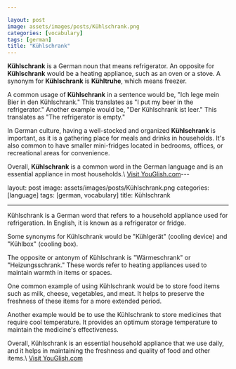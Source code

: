```yaml
---

layout: post
image: assets/images/posts/Kühlschrank.png
categories: [vocabulary]
tags: [german]
title: "Kühlschrank"
---
```


**Kühlschrank** is a German noun that means refrigerator. An opposite for **Kühlschrank** would be a heating appliance, such as an oven or a stove. A synonym for **Kühlschrank** is **Kühltruhe**, which means freezer.

A common usage of **Kühlschrank** in a sentence would be, "Ich lege mein Bier in den Kühlschrank." This translates as "I put my beer in the refrigerator." Another example would be, "Der Kühlschrank ist leer." This translates as "The refrigerator is empty."

In German culture, having a well-stocked and organized **Kühlschrank** is important, as it is a gathering place for meals and drinks in households. It's also common to have smaller mini-fridges located in bedrooms, offices, or recreational areas for convenience.

Overall, **Kühlschrank** is a common word in the German language and is an essential appliance in most households.\ <a id="yg-widget-0" class="youglish-widget" data-query="Kühlschrank" data-lang="german" data-components="8412" data-auto-start="0" data-bkg-color="theme_light" data-title="How%20to%20pronounce%20Kühlschrank%20in%20German"  rel="nofollow" href="https://youglish.com">Visit YouGlish.com</a><script async src="https://youglish.com/public/emb/widget.js" charset="utf-8"></script>---

layout: post
image: assets/images/posts/Kühlschrank.png
categories: [language]
tags: [german, vocabulary]
title: Kühlschrank

---

Kühlschrank is a German word that refers to a household appliance used for refrigeration. In English, it is known as a refrigerator or fridge. 

Some synonyms for Kühlschrank would be "Kühlgerät" (cooling device) and "Kühlbox" (cooling box). 

The opposite or antonym of Kühlschrank is "Wärmeschrank" or "Heizungsschrank." These words refer to heating appliances used to maintain warmth in items or spaces.

One common example of using Kühlschrank would be to store food items such as milk, cheese, vegetables, and meat. It helps to preserve the freshness of these items for a more extended period. 

Another example would be to use the Kühlschrank to store medicines that require cool temperature. It provides an optimum storage temperature to maintain the medicine's effectiveness.

Overall, Kühlschrank is an essential household appliance that we use daily, and it helps in maintaining the freshness and quality of food and other items.\ <a id="yg-widget-0" class="youglish-widget" data-query="Kühlschrank" data-lang="german" data-components="8412" data-auto-start="0" data-bkg-color="theme_light" data-title="How%20to%20pronounce%20Kühlschrank%20in%20German"  rel="nofollow" href="https://youglish.com">Visit YouGlish.com</a><script async src="https://youglish.com/public/emb/widget.js" charset="utf-8"></script>